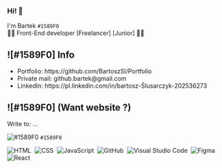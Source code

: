 
### Hi! 👋
I'm Bartek `#1589F0`
</br>
👩‍🎓 Front-End developer [Freelancer] [Junior] 👩‍💻
</br>
## ![#1589F0] Info 
<ul>
<li> Portfolio: https://github.com/BartoszSl/Portfolio </li>
<li> Private mail: github.bartek@gmail.com </li>
<li> LinkedIn: https://pl.linkedin.com/in/bartosz-Ślusarczyk-202536273 </li>
</ul>

## ![#1589F0] (Want website ?)
Write to: ... 

![#1589F0](https://placehold.co/15x15/1589F0/1589F0.png) `#1589F0`

![HTML](https://img.shields.io/badge/HTML5-E34F26.svg?style=for-the-badge&logo=HTML5&logoColor=white)&nbsp;
![CSS](https://img.shields.io/badge/CSS3-1572B6.svg?style=for-the-badge&logo=CSS3&logoColor=white)&nbsp;
![JavaScript](https://img.shields.io/badge/JavaScript-F7DF1E.svg?style=for-the-badge&logo=JavaScript&logoColor=black)&nbsp;
![GitHub](https://img.shields.io/badge/GitHub-181717.svg?style=for-the-badge&logo=GitHub&logoColor=white)&nbsp;
![Visual Studio Code](https://img.shields.io/badge/Visual%20Studio%20Code-007ACC.svg?style=for-the-badge&logo=Visual-Studio-Code&logoColor=white)&nbsp;
![Figma](https://img.shields.io/badge/Figma-F24E1E?style=for-the-badge&logo=figma&logoColor=white)&nbsp;
![React](https://img.shields.io/badge/React-20232A?style=for-the-badge&logo=react&logoColor=61DAFB)&nbsp;
